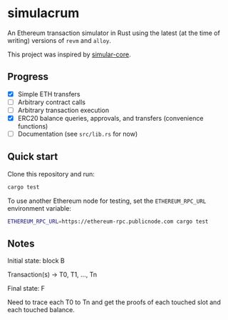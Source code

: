 # simulacrum

An Ethereum transaction simulator in Rust using the latest (at the time of
writing) versions of `revm` and `alloy`.

This project was inspired by [simular-core](https://github.com/simular-fi/simular-core/).

## Progress

- [x] Simple ETH transfers
- [ ] Arbitrary contract calls
- [ ] Arbitrary transaction execution
- [x] ERC20 balance queries, approvals, and transfers (convenience functions)
- [ ] Documentation (see `src/lib.rs` for now)

## Quick start

Clone this repository and run:

```bash
cargo test
```

To use another Ethereum node for testing, set the `ETHEREUM_RPC_URL` environment variable:

```bash
ETHEREUM_RPC_URL=https://ethereum-rpc.publicnode.com cargo test
```

## Notes

Initial state: block B

Transaction(s) -> T0, T1, ..., Tn

Final state: F

Need to trace each T0 to Tn and get the proofs of each touched slot and each touched balance.
